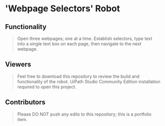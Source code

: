 # 'Webpage Selectors' Robot

## Functionality
> Open three webpages; one at a time. Establish selectors, type text into a single text box on each page, then navigate to the next webpage.

## Viewers
> Feel free to download this repository to review the build and functionality of the robot. UiPath Studio Community Edition installation required to open this project.

## Contributors
> Please DO NOT push any edits to this repository; this is a portfolio item.
